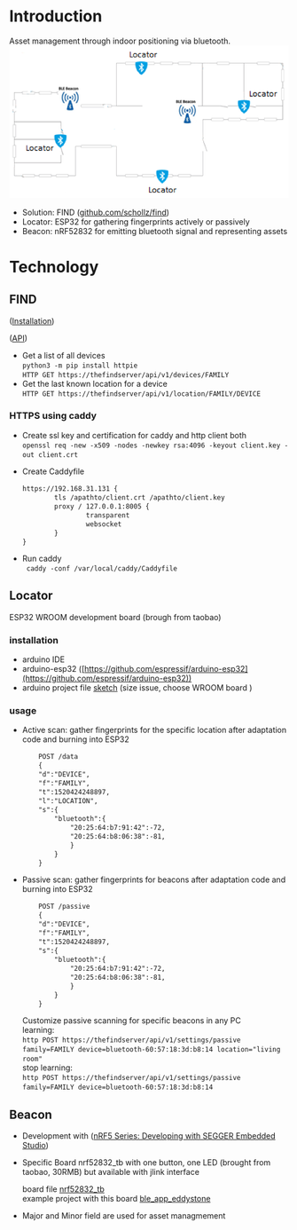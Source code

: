 
# Introduction

Asset management through indoor positioning via bluetooth. 
![Schema](./schema.PNG)
 - Solution: FIND ([github.com/schollz/find](https://github.com/schollz/find))
 - Locator: ESP32 for gathering fingerprints actively or passively 
 - Beacon: nRF52832 for emitting bluetooth signal and representing assets 

# Technology


## FIND

([Installation](https://www.internalpositioning.com/doc/server_setup.md))

([API](https://www.internalpositioning.com/doc/api.md)) 

 - Get a list of all devices  
   ` python3 -m pip install httpie  `  
   ` HTTP GET https://thefindserver/api/v1/devices/FAMILY `
 - Get the last known location for a device  
   ` HTTP GET https://thefindserver/api/v1/location/FAMILY/DEVICE `


### HTTPS using caddy

 - Create ssl key and certification for caddy and http client both  
     `openssl req -new -x509 -nodes -newkey rsa:4096 -keyout client.key -out client.crt`  

 - Create Caddyfile  
    ```
    https://192.168.31.131 {  
            tls /apathto/client.crt /apathto/client.key  
            proxy / 127.0.0.1:8005 {  
                    transparent  
                    websocket  
            }  
    }
    ```     

 - Run caddy  
     ` caddy -conf /var/local/caddy/Caddyfile`  



## Locator

ESP32 WROOM development board (brough from taobao)
### installation
 - arduino IDE 
 - arduino-esp32 ([https://github.com/espressif/arduino-esp32](https://github.com/espressif/arduino-esp32))
 - arduino project file [sketch](/sketch_oct13b.ino)
 (size issue, choose  WROOM board )
 
### usage
 - Active scan: gather fingerprints for the specific location after adaptation code and burning into ESP32  
    ```
        POST /data
        {  
        "d":"DEVICE",
        "f":"FAMILY",
        "t":1520424248897,
        "l":"LOCATION",
        "s":{  
            "bluetooth":{  
                "20:25:64:b7:91:42":-72,
                "20:25:64:b8:06:38":-81,    
                }
            }
        }  
    ```  
 - Passive scan: gather fingerprints for beacons after adaptation code and burning into ESP32  
    ```
        POST /passive
        {  
        "d":"DEVICE",
        "f":"FAMILY",
        "t":1520424248897,
        "s":{  
            "bluetooth":{  
                "20:25:64:b7:91:42":-72,
                "20:25:64:b8:06:38":-81,    
                }
            }
        }
    ```  
    Customize passive scanning for specific beacons in any PC    
        learning:  
            ` http POST https://thefindserver/api/v1/settings/passive family=FAMILY device=bluetooth-60:57:18:3d:b8:14 location="living room" `  
        stop learning:  
            ` http POST https://thefindserver/api/v1/settings/passive family=FAMILY device=bluetooth-60:57:18:3d:b8:14 `  


## Beacon

- Development with ([nRF5 Series: Developing with SEGGER Embedded Studio](https://infocenter.nordicsemi.com/topic/ug_gsg_ses/UG/gsg/install_toolchain.html))  

- Specific Board nrf52832_tb with one button, one LED (brought from taobao, 30RMB) but available with jlink interface  

    board file [nrf52832_tb](./nRF5_SDK_xxx/components/boards/nrf52832_tb.h)  
    example project with this board [ble_app_eddystone](./nRF5_SDK_xxx/examples/ble_peripheral/ble_app_eddystone/nrf52832_tb/s132/ses/ble_app_eddystone_nrf52832_tb_s132.emProject)

- Major and Minor field are used for asset managmement  

